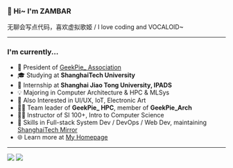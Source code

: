 ### 🎉 Hi~ I'm ZAMBAR

无聊会写点代码，喜欢虚拟歌姬 / I love coding and VOCALOID~

---

### I'm currently...

- 🌱 President of [GeekPie_ Association](https://github.com/ShanghaitechGeekPie/)
- 🎓 Studying at **ShanghaiTech University**
- 🔎 Internship at **Shanghai Jiao Tong University, IPADS**
- 💡 Majoring in Computer Architecture & HPC & MLSys
- 🎈 Also Interested in UI/UX, IoT, Electronic Art
- 👨‍💻 Team leader of **GeekPie_ HPC**, member of **GeekPie_Arch**
- 👨‍🏫 Instructor of SI 100+, Intro to Computer Science
- 🔧 Skills in Full-stack System Dev / DevOps / Web Dev, maintaining [ShanghaiTech Mirror](https://mirrors.shanghaitech.edu.cn/)
- 🌐 Learn more at [My Homepage](https://hezebang.github.io)

---

<picture>
  <source
    srcset="https://github-readme-stats.vercel.app/api?username=HeZeBang&show_icons=true&theme=dark"
    media="(prefers-color-scheme: dark)"
  />
  <source
    srcset="https://github-readme-stats.vercel.app/api?username=HeZeBang&show_icons=true"
    media="(prefers-color-scheme: light), (prefers-color-scheme: no-preference)"
  />
  <img src="https://github-readme-stats.vercel.app/api?username=HeZeBang&show_icons=true" />
</picture>

<picture>
  <source
    srcset="https://github-readme-stats.vercel.app/api/top-langs/?username=HeZeBang&show_icons=true&theme=dark&layout=compact"
    media="(prefers-color-scheme: dark)"
  />
  <source
    srcset="https://github-readme-stats.vercel.app/api/top-langs/?username=HeZeBang&show_icons=true&layout=compact"
    media="(prefers-color-scheme: light), (prefers-color-scheme: no-preference)"
  />
  <img src="https://github-readme-stats.vercel.app/api/top-langs/?username=HeZeBang&show_icons=true&layout=compact" />
</picture>
